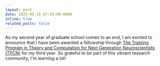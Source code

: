 ```yaml
---
layout: post
date: 2025-05-15 07:59:00-0400
inline: true
related_posts: false
---
```


As my second year of graduate school comes to an end, I am excited to announce that I have been awarded a fellowship through [The Training Program in Theory and Computation for Next Generation Neuroscientists (TPCN)](https://neuroscience.uchicago.edu/training-program-theory-and-computation-next-generation-neuroscientists) for my third year. So grateful to be part of this vibrant research community, I'm learning a lot!
